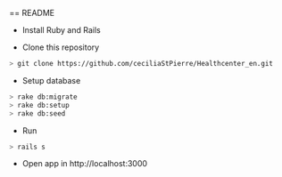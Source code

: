 == README

* Install Ruby and Rails

* Clone this repository
```bash
> git clone https://github.com/ceciliaStPierre/Healthcenter_en.git
```

* Setup database
```bash
> rake db:migrate 
> rake db:setup 
> rake db:seed 
```
* Run
```bash
> rails s

```
* Open app in http://localhost:3000
